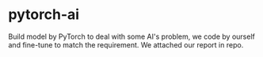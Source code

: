 # pytorch-ai
Build model by PyTorch to deal with some AI's problem, we code by ourself and fine-tune to match the requirement. We attached our report in repo. 

